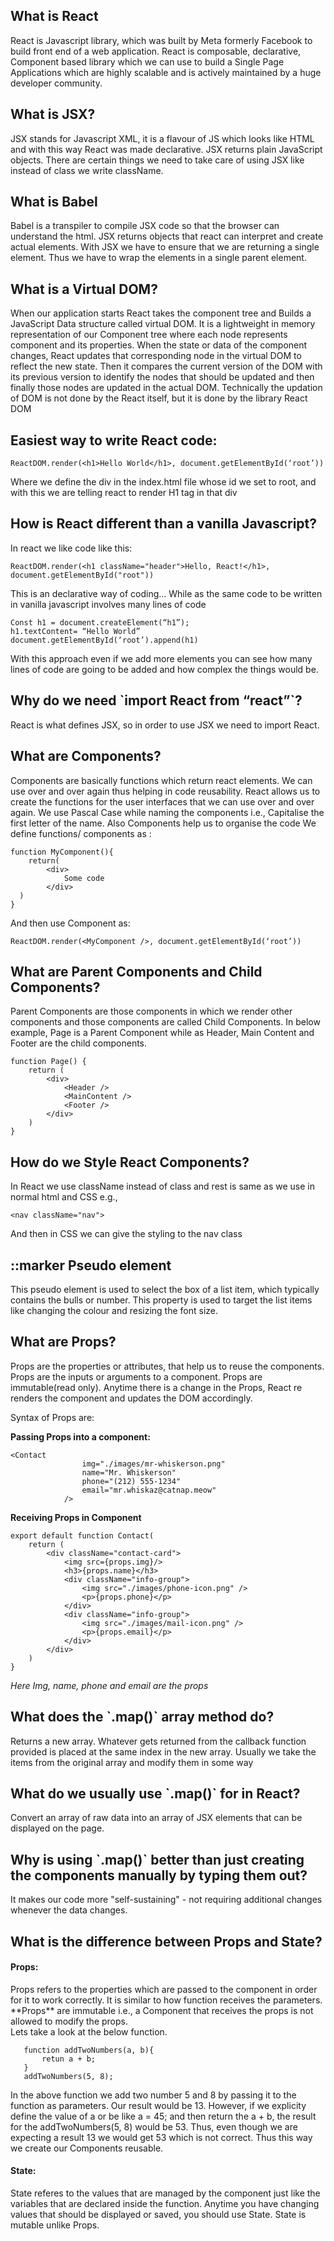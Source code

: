 <h2>What is React</h2>
<p>React is Javascript library, which was built by Meta formerly Facebook to build front end of a web application. React is composable, declarative, Component based library which we can use to build a Single Page Applications which are highly scalable and is actively maintained by a huge developer community. </p>

<h2>What is JSX?</h2>
<p>JSX stands for Javascript XML, it is a flavour of JS which looks like HTML and with this way React was made declarative. 
JSX returns plain JavaScript objects. 
There are certain things we need to take care of using JSX like instead of class we write className.</p>

<h2>What is Babel</h2>
<p>Babel is a transpiler to compile JSX code so that the browser can understand the html. JSX returns objects that react can interpret and create actual elements.
With JSX we have to ensure that we are returning a single element. Thus we have to wrap the elements in a single parent element.</p>

<h2>What is a Virtual DOM?</h2>
<p>When our application starts React takes the component tree and Builds a JavaScript Data structure called virtual DOM. It is a lightweight in memory representation of our Component tree where each node represents component and its properties. When the state or data of the component changes, React updates that corresponding node in the virtual DOM to reflect the new state. Then it compares the current version of the DOM with its previous version to identify the nodes that should be updated and then finally those nodes are updated in the actual DOM. Technically the updation of DOM is not done by the React itself, but it is done by the library React DOM </p>

<h2>Easiest way to write React code:</h2>

```ReactDOM.render(<h1>Hello World</h1>, document.getElementById(‘root’))```

Where we define the div in the index.html file whose id we set to root, and with this we are telling react to render H1 tag in that div</p>

<h2>How is React different than a vanilla Javascript?</h2>
In react we like code like this:

```
ReactDOM.render(<h1 className="header">Hello, React!</h1>, document.getElementById("root"))
```
This is an declarative way of coding…
While as the same code to be written in vanilla javascript involves many lines of code

```
Const h1 = document.createElement(“h1”);
h1.textContent= “Hello World”
document.getElementById(‘root’).append(h1)
```

With this approach even if we add more elements you can see how many lines of code are going to be added and how complex the things would be.

<h2>Why do we need `import React from “react”`?</h2>
<p>React is what defines JSX, so in order to use  JSX we need to import React.</p>

<h2>What are Components?</h2>
<p>Components are basically functions which return react elements. We can use over and over again thus helping in code reusability. React allows us to create the functions for the user interfaces that we can use over and over again. We use Pascal Case while naming the components i.e., Capitalise the first letter of the name. Also Components help us to organise the code 
We define functions/ components as :</p>

```
function MyComponent(){
	return(
		<div>
			Some code
		</div>
  )
}
```
And then use Component as:
```
ReactDOM.render(<MyComponent />, document.getElementById(‘root’))
```

<h2>What are Parent Components and Child Components?</h2>
<p>Parent Components are those components in which we render other components and those components are called Child Components. In below example, Page is a Parent Component while as Header, Main Content and Footer are the child components. </p>

```
function Page() {
    return (
        <div>
            <Header />
            <MainContent />
            <Footer />
        </div>
    )
}
```

<h2>How do we Style React Components?</h2>
<p>In React we use className instead of class and rest is same as we use in normal html and CSS e.g.,

```
<nav className="nav">
```
And then in CSS we can give the styling to the nav class</p>

<h2>::marker Pseudo element</h2>
<p>This pseudo element is used to select the box of a list item, which typically contains the bulls or number. This property is used to target the list items like changing the colour and resizing the font size.</p>

<h2>What are Props?</h2>
<p>Props are the properties or attributes, that help us to reuse the components.  Props are the inputs or arguments to a component. Props are immutable(read only). Anytime there is a change in the Props, React re renders the component and updates the DOM accordingly. 
<p>Syntax of Props are:</p>
<b>Passing Props into a component:</b>
</p>

```
<Contact 
                img="./images/mr-whiskerson.png" 
                name="Mr. Whiskerson"
                phone="(212) 555-1234"
                email="mr.whiskaz@catnap.meow"
            />
```
<b>Receiving Props in Component</b>

```
export default function Contact(
    return (
        <div className="contact-card">
            <img src={props.img}/>
            <h3>{props.name}</h3>
            <div className="info-group">
                <img src="./images/phone-icon.png" />
                <p>{props.phone}</p>
            </div>
            <div className="info-group">
                <img src="./images/mail-icon.png" />
                <p>{props.email}</p>
            </div>
        </div>
    )
}
```
<p><i>Here Img, name, phone and email are the props</i></p>

<h2>What does the `.map()` array method do?</h2>
<p>Returns a new array. Whatever gets returned from the callback function provided is placed at the same index in the new array.
Usually we take the items from the original array and modify them in some way</p>

<h2>What do we usually use `.map()` for in React?</h2>
<p>Convert an array of raw data into an array of JSX elements that can be displayed on the page. </p>

<h2>Why is using `.map()` better than just creating the components manually by typing them out?</h2>
<p>It makes our code more "self-sustaining" - not requiring additional changes whenever the data changes.</p>

<h2> What is the difference between Props and State?</h2>
<h4>Props:</h4>
<p> Props refers to the properties which are passed to the component in order for it to work correctly. It is similar to how function receives the parameters. **Props** are immutable i.e., a Component that receives the props is not allowed to modify the props.<br>
Lets take a look at the below function.

 ```
	function addTwoNumbers(a, b){
		retun a + b;
	}
	addTwoNumbers(5, 8);
 ```
In the above function we add two number 5 and 8 by passing it to the function as parameters. Our result would be 13.
However, if we explicity define the value of a or be like a = 45; and then return the a + b, the result for the addTwoNumbers(5, 8) would be 53.
Thus, even though we are expecting a result 13 we would get 53 which is not correct.
Thus this way we create our Components reusable.
</p>
<h4>State: </h4>
<p>
State referes to the values that are managed by the component just like the variables that are declared inside the function. Anytime you have changing values that should be displayed or saved, you should use State. State is mutable unlike Props.
</p>
